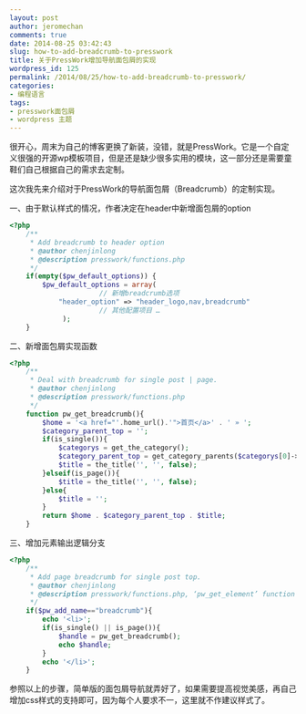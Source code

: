 ```yaml
---
layout: post
author: jeromechan
comments: true
date: 2014-08-25 03:42:43
slug: how-to-add-breadcrumb-to-presswork
title: 关于PressWork增加导航面包屑的实现
wordpress_id: 125
permalink: /2014/08/25/how-to-add-breadcrumb-to-presswork/
categories:
- 编程语言
tags:
- presswork面包屑
- wordpress 主题
---
```


很开心，周末为自己的博客更换了新装，没错，就是PressWork。它是一个自定义很强的开源wp模板项目，但是还是缺少很多实用的模块，这一部分还是需要童鞋们自己根据自己的需求去定制。

这次我先来介绍对于PressWork的导航面包屑（Breadcrumb）的定制实现。

一、由于默认样式的情况，作者决定在header中新增面包屑的option

```php
<?php
    /**
     * Add breadcrumb to header option
     * @author chenjinlong
     * @description presswork/functions.php
     */
    if(empty($pw_default_options)) {
    	$pw_default_options = array(
                      // 新增breadcrumb选项
    		"header_option" => "header_logo,nav,breadcrumb"
                      // 其他配置项目 …
             );
    }
```    




二、新增面包屑实现函数

```php
<?php
    /**
     * Deal with breadcrumb for single post | page. 
     * @author chenjinlong
     * @description presswork/functions.php
     */
    function pw_get_breadcrumb(){
        $home = '<a href="'.home_url().'">首页</a>' . ' » ';
        $category_parent_top = '';
        if(is_single()){
            $categorys = get_the_category();
            $category_parent_top = get_category_parents($categorys[0]->term_id, true, ' » ');
            $title = the_title('', '', false);
        }elseif(is_page()){
            $title = the_title('', '', false);
        }else{
            $title = '';
        }
        return $home . $category_parent_top . $title;
    }
```  




三、增加元素输出逻辑分支

```php
<?php
    /**
     * Add page breadcrumb for single post top. 
     * @author chenjinlong
     * @description presswork/functions.php, ‘pw_get_element’ function
     */
    if($pw_add_name=="breadcrumb"){
        echo '<li>';
        if(is_single() || is_page()){
            $handle = pw_get_breadcrumb();
            echo $handle;
        }
        echo '</li>';
    }
```

参照以上的步骤，简单版的面包屑导航就弄好了，如果需要提高视觉美感，再自己增加css样式的支持即可，因为每个人要求不一，这里就不作建议样式了。


